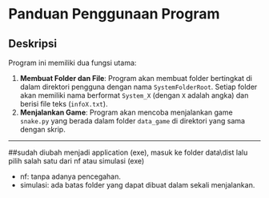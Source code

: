 
# Panduan Penggunaan Program

## Deskripsi
Program ini memiliki dua fungsi utama:
1. **Membuat Folder dan File**: Program akan membuat folder bertingkat di dalam direktori pengguna dengan nama `SystemFolderRoot`. Setiap folder akan memiliki nama berformat `System_X` (dengan `X` adalah angka) dan berisi file teks (`infoX.txt`).
2. **Menjalankan Game**: Program akan mencoba menjalankan game `snake.py` yang berada dalam folder `data_game` di direktori yang sama dengan skrip.

---
##sudah diubah menjadi application (exe), masuk ke folder data\dist lalu pilih salah satu dari nf atau simulasi (exe) 
- nf: tanpa adanya pencegahan.
- simulasi: ada batas folder yang dapat dibuat dalam sekali menjalankan.
